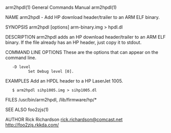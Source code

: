 arm2hpdl(1)                                                   General Commands Manual                                                  arm2hpdl(1)

NAME
       arm2hpdl - Add HP download header/trailer to an ARM ELF binary.

SYNOPSIS
       arm2hpdl [options] arm-binary.img > hpdl.dl

DESCRIPTION
       arm2hpdl adds an HP download header/trailer to an ARM ELF binary.  If the file already has an HP header, just copy it to stdout.

COMMAND LINE OPTIONS
       These are the options that can appear on the command line.

       -D level
              Set Debug level [0].

EXAMPLES
       Add an HPDL header to a HP LaserJet 1005.

       $ arm2hpdl sihp1005.img > sihp1005.dl

FILES
       /usr/bin/arm2hpdl, /lib/firmware/hp/*

SEE ALSO
       foo2zjs(1)

AUTHOR
       Rick Richardson <rick.richardson@comcast.net>
       http://foo2zjs.rkkda.com/

